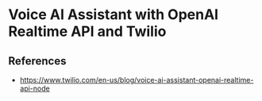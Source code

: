 # Voice AI Assistant with OpenAI Realtime API and Twilio

## References

- https://www.twilio.com/en-us/blog/voice-ai-assistant-openai-realtime-api-node
